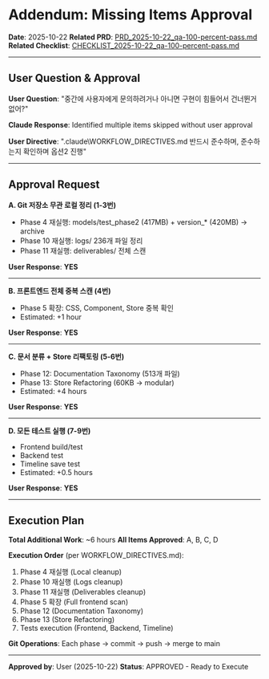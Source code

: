 # Addendum: Missing Items Approval

**Date**: 2025-10-22
**Related PRD**: [PRD_2025-10-22_qa-100-percent-pass.md](PRD_2025-10-22_qa-100-percent-pass.md)
**Related Checklist**: [CHECKLIST_2025-10-22_qa-100-percent-pass.md](CHECKLIST_2025-10-22_qa-100-percent-pass.md)

---

## User Question & Approval

**User Question**: "중간에 사용자에게 문의하려거나 아니면 구현이 힘들어서 건너뛴거 없어?"

**Claude Response**: Identified multiple items skipped without user approval

**User Directive**: ".claude\WORKFLOW_DIRECTIVES.md 반드시 준수하며, 준수하는지 확인하며 옵션2 진행"

---

## Approval Request

**A. Git 저장소 무관 로컬 정리 (1-3번)**
- Phase 4 재실행: models/test_phase2 (417MB) + version_* (420MB) → archive
- Phase 10 재실행: logs/ 236개 파일 정리
- Phase 11 재실행: deliverables/ 전체 스캔

**User Response**: **YES**

---

**B. 프론트엔드 전체 중복 스캔 (4번)**
- Phase 5 확장: CSS, Component, Store 중복 확인
- Estimated: +1 hour

**User Response**: **YES**

---

**C. 문서 분류 + Store 리팩토링 (5-6번)**
- Phase 12: Documentation Taxonomy (513개 파일)
- Phase 13: Store Refactoring (60KB → modular)
- Estimated: +4 hours

**User Response**: **YES**

---

**D. 모든 테스트 실행 (7-9번)**
- Frontend build/test
- Backend test
- Timeline save test
- Estimated: +0.5 hours

**User Response**: **YES**

---

## Execution Plan

**Total Additional Work**: ~6 hours
**All Items Approved**: A, B, C, D

**Execution Order** (per WORKFLOW_DIRECTIVES.md):
1. Phase 4 재실행 (Local cleanup)
2. Phase 10 재실행 (Logs cleanup)
3. Phase 11 재실행 (Deliverables cleanup)
4. Phase 5 확장 (Full frontend scan)
5. Phase 12 (Documentation Taxonomy)
6. Phase 13 (Store Refactoring)
7. Tests execution (Frontend, Backend, Timeline)

**Git Operations**: Each phase → commit → push → merge to main

---

**Approved by**: User (2025-10-22)
**Status**: APPROVED - Ready to Execute
